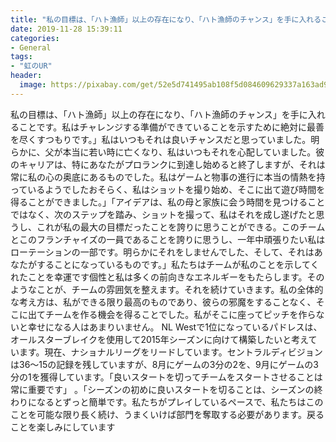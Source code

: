 ```yaml
---
title: "私の目標は、「ハト漁師」以上の存在になり、「ハト漁師のチャンス」を手に入れることです。"
date: 2019-11-28 15:39:11
categories:
- General
tags:
- "虹のUR"
header:
  image: https://pixabay.com/get/52e5d741495ab108f5d084609629337a163ad9ed504c704c722b72d69544c15c_1280.jpg
---
```


私の目標は、「ハト漁師」以上の存在になり、「ハト漁師のチャンス」を手に入れることです。私はチャレンジする準備ができていることを示すために絶対に最善を尽くすつもりです。」私はいつもそれは良いチャンスだと思っていました。明らかに、父が本当に若い時に亡くなり、私はいつもそれを心配していました。彼のキャリアは、特にあなたがプロランクに到達し始めると終了しますが、それは常に私の心の奥底にあるものでした。私はゲームと物事の進行に本当の情熱を持っているようでしたおそらく、私はショットを撮り始め、そこに出て遊び時間を得ることができました。」「アイデアは、私の母と家族に会う時間を見つけることではなく、次のステップを踏み、ショットを撮って、私はそれを成し遂げたと思うし、これが私の最大の目標だったことを誇りに思うことができる。このチームとこのフランチャイズの一員であることを誇りに思うし、一年中頑張りたい私はローテーションの一部です。明らかにそれをしませんでした、そして、それはあなたがすることになっているものです。」私たちはチームが私のことを示してくれたことを幸運です個性と私は多くの前向きなエネルギーをもたらします。そのようなことが、チームの雰囲気を整えます。それを続けていきます。私の全体的な考え方は、私ができる限り最高のものであり、彼らの邪魔をすることなく、そこに出てチームを作る機会を得ることでした。私がそこに座ってピッチを作らないと幸せになる人はあまりいません。 NL Westで1位になっているパドレスは、オールスターブレイクを使用して2015年シーズンに向けて構築したいと考えています。現在、ナショナルリーグをリードしています。セントラルディビジョンは36〜15の記録を残していますが、8月にゲームの3分の2を、9月にゲームの3分の1を獲得しています。「良いスタートを切ってチームをスタートさせることは常に重要です」 。「シーズンの初めに良いスタートを切ることは、シーズンの終わりになるとずっと簡単です。私たちがプレイしているペースで、私たちはこのことを可能な限り長く続け、うまくいけば部門を奪取する必要があります。戻ることを楽しみにしています
